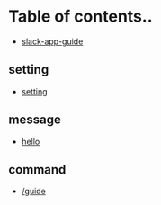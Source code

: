 # Table of contents..

* [slack-app-guide](README.md)


## setting
* [setting](book/setting/setting.md)


## message
* [hello](book/app/message/hello.md)

## command
* [/guide](book/app/command/guide.md)